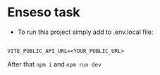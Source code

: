 # Enseso task

- To run this project simply add to .env.local file:

```

VITE_PUBLIC_API_URL=<YOUR_PUBLIC_URL>
```

After that `npm i` and `npm run dev`
